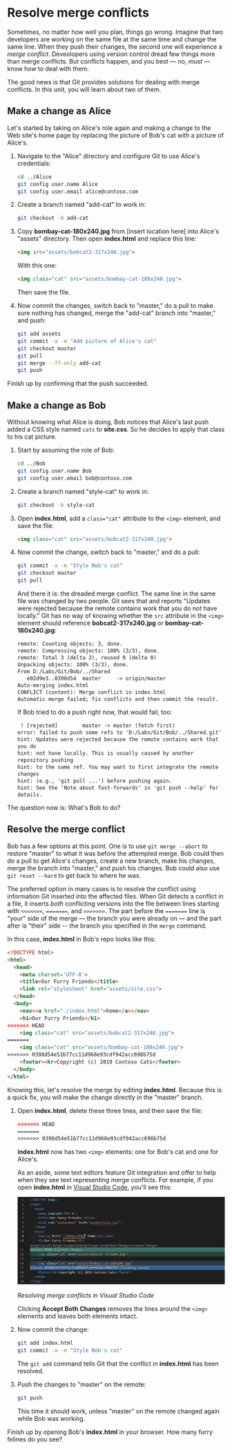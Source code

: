# Resolve merge conflicts

Sometimes, no matter how well you plan, things go wrong. Imagine that two developers are working on the same file at the same time and change the same line. When they push their changes, the second one will experience a *merge conflict*. Deveolopers using version control dread few things more than merge conflicts. But conflicts happen, and you best — no, *must* — know how to deal with them.

The good news is that Git provides solutions for dealing with merge conflicts. In this unit, you will learn about two of them. 

## Make a change as Alice

Let's started by taking on Alice's role again and making a change to the Web site's home page by replacing the picture of Bob's cat with a picture of Alice's.

1. Navigate to the "Alice" directory and configure Git to use Alice's credentials:

	```bash
	cd ../Alice
	git config user.name Alice
	git config user.email alice@contoso.com
	``` 

1. Create a branch named "add-cat" to work in:

	```bash
	git checkout -b add-cat
	```

1. Copy **bombay-cat-180x240.jpg** from [insert location here] into Alice's "assets" directory. Then open **index.html** and replace this line:

	```html
	<img src="assets/bobcat2-317x240.jpg">
	```

	With this one:

	```html
	<img class="cat" src="assets/bombay-cat-180x240.jpg">
	```

	Then save the file.

1. Now commit the changes, switch back to "master," do a pull to make sure nothing has changed, merge the "add-cat" branch into "master," and push:

	```bash
	git add assets
	git commit -a -m "Add picture of Alice's cat"
	git checkout master
	git pull
	git merge --ff-only add-cat
	git push
	```

Finish up by confirming that the push succeeded.

## Make a change as Bob

Without knowing what Alice is doing, Bob notices that Alice's last push added a CSS style named `cats` to **site.css**. So he decides to apply that class to his cat picture.

1. Start by assuming the role of Bob:

	```bash
	cd ../Bob
	git config user.name Bob
	git config user.email bob@contoso.com
	```

1. Create a branch named "style-cat" to work in:

	```bash
	git checkout -b style-cat
	```

1. Open **index.html**, add a `class="cat"` attribute to the `<img>` element, and save the file:

	```html
	<img class="cat" src="assets/bobcat2-317x240.jpg">
	```

1. Now commit the change, switch back to "master," and do a pull:

	```bash
	git commit -a -m "Style Bob's cat"
	git checkout master
	git pull
	```

	And there it is: the dreaded merge conflict. The same line in the same file was changed by two people. Git sees that and reports "Updates were rejected because the remote contains work that you do not have locally." Git has no way of knowing whether the `src` attribute in the `<img>` element should reference **bobcat2-317x240.jpg** or **bombay-cat-180x240.jpg**:

	```
	remote: Counting objects: 3, done.
	remote: Compressing objects: 100% (3/3), done.
	remote: Total 3 (delta 2), reused 0 (delta 0)
	Unpacking objects: 100% (3/3), done.
	From D:/Labs/Git/Bob/../Shared
	   e02d9e3..0398d54  master     -> origin/master
	Auto-merging index.html
	CONFLICT (content): Merge conflict in index.html
	Automatic merge failed; fix conflicts and then commit the result.
	```

	If Bob tried to do a push right now, that would fail, too:

	```
	 ! [rejected]        master -> master (fetch first)
	error: failed to push some refs to 'D:/Labs/Git/Bob/../Shared.git'
	hint: Updates were rejected because the remote contains work that you do
	hint: not have locally. This is usually caused by another repository pushing
	hint: to the same ref. You may want to first integrate the remote changes
	hint: (e.g., 'git pull ...') before pushing again.
	hint: See the 'Note about fast-forwards' in 'git push --help' for details.
	```

The question now is: What's Bob to do?

## Resolve the merge conflict

Bob has a few options at this point. One is to use `git merge --abort` to restore "master" to what it was before the attempted merge. Bob could then do a pull to get Alice's changes, create a new branch, make his changes, merge the branch into "master," and push his changes. Bob could also use `git reset --hard` to get back to where he was.

The preferred option in many cases is to resolve the conflict using information Git inserted into the affected files. When Git detects a conflict in a file, it inserts *both* conflicting versions into the file between lines starting with `<<<<<<<`, `=======`, and `>>>>>>>`.  The part before the `=======` line is "your" side of the merge — the branch you were already on — and the part after is "their" side -- the branch you specified in the `merge` command.

In this case, **index.html** in Bob's repo looks like this:

```html
<!DOCTYPE html>
<html>
  <head>
    <meta charset='UTF-8'>
    <title>Our Furry Friends</title>
    <link rel="stylesheet" href="assets/site.css">
  </head>
  <body>
    <nav><a href="./index.html">home</a></nav>
    <h1>Our Furry Friends</h1>
<<<<<<< HEAD
    <img class="cat" src="assets/bobcat2-317x240.jpg">
=======
    <img class="cat" src="assets/bombay-cat-180x240.jpg">
>>>>>>> 0398d54e51b77cc11d968e93cdf942acc698b75d
    <footer><hr>Copyright (c) 2019 Contoso Cats</footer>
  </body>
</html>
```

Knowing this, let's resolve the merge by editing **index.html**. Because this is a quick fix, you will make the change directly in the "master" branch.

1. Open **index.html**, delete these three lines, and then save the file:

	```html
	<<<<<<< HEAD
	=======
	>>>>>>> 0398d54e51b77cc11d968e93cdf942acc698b75d
	```

	**index.html** now has two `<img>` elements: one for Bob's cat and one for Alice's.

	As an aside, some text editors feature Git integration and offer to help when they see text representing merge conflicts. For example, if you open **index.html** in [Visual Studio Code](https://code.visualstudio.com/), you'll see this:

	![Resolving merge conflicts in Visual Studio Code](media/resolve-conflict.png)

	_Resolving merge conflicts in Visual Studio Code_

	Clicking **Accept Both Changes** removes the lines around the `<img>` elements and leaves both elements intact.

1. Now commit the change:

	```bash
	git add index.html
	git commit -a -m "Style Bob's cat"
	```

	The `git add` command tells Git that the conflict in **index.html** has been resolved.

1. Push the changes to "master" on the remote:

	```bash
	git push
	```

	This time it should work, unless "master" on the remote changed again while Bob was working.

Finish up by opening Bob's **index.html** in your browser. How many furry felines do you see?